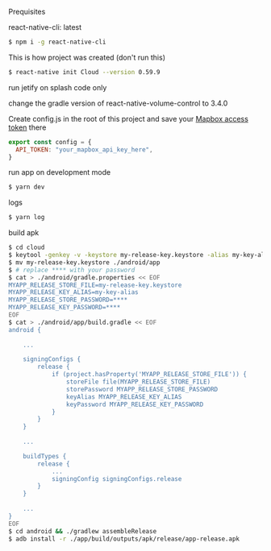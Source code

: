 


Prequisites

react-native-cli: latest

```bash
$ npm i -g react-native-cli
```

This is how project was created (don't run this)
```bash
$ react-native init Cloud --version 0.59.9
```

run jetify on splash code only

change the gradle version of react-native-volume-control to 3.4.0


Create config.js in the root of this project and save your [Mapbox access token](https://docs.mapbox.com/help/how-mapbox-works/access-tokens/) there
```js
export const config = {
  API_TOKEN: "your_mapbox_api_key_here",
}
```

run app on development mode
```js
$ yarn dev
```

logs
```js
$ yarn log
```

build apk
```bash
$ cd cloud
$ keytool -genkey -v -keystore my-release-key.keystore -alias my-key-alias -keyalg RSA -keysize 2048 -validity 10000
$ mv my-release-key.keystore ./android/app
$ # replace **** with your password
$ cat > ./android/gradle.properties << EOF
MYAPP_RELEASE_STORE_FILE=my-release-key.keystore
MYAPP_RELEASE_KEY_ALIAS=my-key-alias
MYAPP_RELEASE_STORE_PASSWORD=****
MYAPP_RELEASE_KEY_PASSWORD=****
EOF
$ cat > ./android/app/build.gradle << EOF
android {
    
	...

    signingConfigs {
        release {
            if (project.hasProperty('MYAPP_RELEASE_STORE_FILE')) {
                storeFile file(MYAPP_RELEASE_STORE_FILE)
                storePassword MYAPP_RELEASE_STORE_PASSWORD
                keyAlias MYAPP_RELEASE_KEY_ALIAS
                keyPassword MYAPP_RELEASE_KEY_PASSWORD
            }
        }
    }
    
    ...

    buildTypes {
        release {
            ...
            signingConfig signingConfigs.release
        }
    }
    
    ...
}
EOF
$ cd android && ./gradlew assembleRelease
$ adb install -r ./app/build/outputs/apk/release/app-release.apk
```